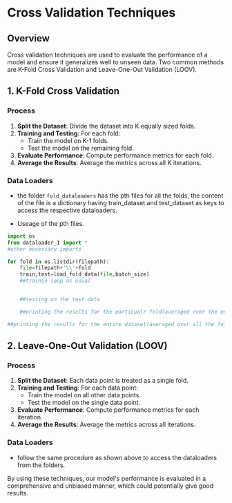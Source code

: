 # Cross Validation Techniques

## Overview

Cross validation techniques are used to evaluate the performance of a model and ensure it generalizes well to unseen data. Two common methods are K-Fold Cross Validation and Leave-One-Out Validation (LOOV).

## 1. K-Fold Cross Validation

### Process

1. **Split the Dataset**: Divide the dataset into K equally sized folds.
2. **Training and Testing**: For each fold:
   - Train the model on K-1 folds.
   - Test the model on the remaining fold.
3. **Evaluate Performance**: Compute performance metrics for each fold.
4. **Average the Results**: Average the metrics across all K iterations.

### Data Loaders

- the folder `fold_dataloaders` has the pth files for all the folds, the content of the file is a dictionary having train_dataset and test_dataset as keys to access the respective dataloaders.

- Useage of the pth files.
```python
import os 
from dataloader_1 import *
#other necessary imports

for fold in os.listdir(filepath):
    file=filepath+'\\'+fold
    train,test=load_fold_data(file,batch_size)
    ##trainin loop as usual 


    ##testing on the test data

    ##printing the results for the particualr fold(averaged over the entire fold)

##printing the results for the entire dataset(averaged over all the folds)
```


## 2. Leave-One-Out Validation (LOOV)

### Process

1. **Split the Dataset**: Each data point is treated as a single fold.
2. **Training and Testing**: For each data point:
   - Train the model on all other data points.
   - Test the model on the single data point.
3. **Evaluate Performance**: Compute performance metrics for each iteration.
4. **Average the Results**: Average the metrics across all iterations.

### Data Loaders

- follow the same procedure as shown above to access the dataloaders from the folders.
  
By using these techniques, our model's performance is evaluated in a comprehensive and unbiased manner, which could potentially give good results.
